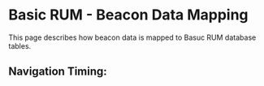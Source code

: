 # Basic RUM - Beacon Data Mapping

This page describes how beacon data is mapped to Basuc RUM database tables.

## Navigation Timing:


